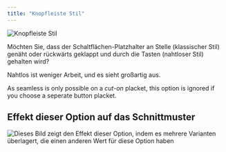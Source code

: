 ```yaml
---
title: "Knopfleiste Stil"
---
```


![Knopfleiste Stil](buttonplacketstyle.svg)

Möchten Sie, dass der Schaltflächen-Platzhalter an Stelle (klassischer Stil) genäht oder rückwärts geklappt und durch die Tasten (nahtloser Stil) gehalten wird?

<Tip>

Nahtlos ist weniger Arbeit, und es sieht großartig aus.

</Tip>

<Note>

As seamless is only possible on a _cut-on_ placket, this option is ignored if you choose a seperate button placket.

</Note>

## Effekt dieser Option auf das Schnittmuster

![Dieses Bild zeigt den Effekt dieser Option, indem es mehrere Varianten überlagert, die einen anderen Wert für diese Option haben](simone_buttonplacketstyle_sample.svg "Effekt dieser Option auf das Schnittmuster")
